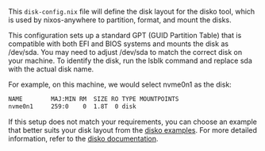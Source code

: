 This `disk-config.nix` file will define the disk layout for the disko tool, which is used by nixos-anywhere to partition, format, and mount the disks.


This configuration sets up a standard GPT (GUID Partition Table) that is compatible with both EFI and BIOS systems and mounts the disk as /dev/sda. You may need to adjust /dev/sda to match the correct disk on your machine. To identify the disk, run the lsblk command and replace sda with the actual disk name.

For example, on this machine, we would select nvme0n1 as the disk:

```sh
NAME        MAJ:MIN RM  SIZE RO TYPE MOUNTPOINTS
nvme0n1     259:0    0  1.8T  0 disk
```

If this setup does not match your requirements, you can choose an example that better suits your disk layout from the [disko examples](https://github.com/nix-community/disko/tree/master/example). For more detailed information, refer to the [disko documentation](https://github.com/nix-community/disko).